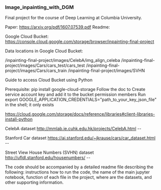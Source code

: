 ### Image_inpainting_with_DGM
Final project for the course of Deep Learning at Columbia University. 

Paper:  https://arxiv.org/pdf/1607.07539.pdf
Readme:


Google Cloud Bucket:
https://console.cloud.google.com/storage/browser/inpainting-final-project 

Data locations in  Google Cloud Bucket:

/inpainting-final-project/images/CelebA/img_align_celeba
/inpainting-final-project/images/Cars/cars_test/cars_test
/inpainting-final-project/images/Cars/cars_train
/inpainting-final-project/images/SVHN

Guide to access Cloud Bucket using Python

Prerequisite: 
pip install google-cloud-storage
Follow the doc to Create service account key and add it to the bucket permission members
Run export GOOGLE_APPLICATION_CREDENTIALS="path_to_your_key_json_file" in the shell; it only exists 


https://cloud.google.com/storage/docs/reference/libraries#client-libraries-install-python

CelebA dataset
http://mmlab.ie.cuhk.edu.hk/projects/CelebA.html --

Stanford Car dataset
https://ai.stanford.edu/~jkrause/cars/car_dataset.html -- 

Street View House Numbers (SVHN) dataset 
http://ufldl.stanford.edu/housenumbers/ -- 


The code should be accompanied by a detailed readme file describing the following: instructions how to run the code, the name of the main jupyter notebook, function of each file in the project, where are the datasets, and other supporting information.
